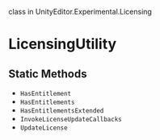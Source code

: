 class in UnityEditor.Experimental.Licensing
# LicensingUtility

## Static Methods
- `HasEntitlement`
- `HasEntitlements`
- `HasEntitlementsExtended`
- `InvokeLicenseUpdateCallbacks`
- `UpdateLicense`
